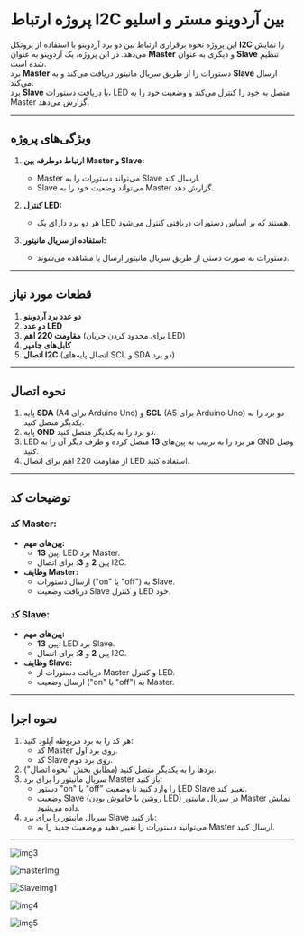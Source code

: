 # پروژه ارتباط I2C بین آردوینو مستر و اسلیو

این پروژه نحوه برقراری ارتباط بین دو برد آردوینو با استفاده از پروتکل **I2C** را نمایش می‌دهد. در این پروژه، یک آردوینو به عنوان **Master** و دیگری به عنوان **Slave** تنظیم شده است.  
برد **Master** دستورات را از طریق سریال مانیتور دریافت می‌کند و به **Slave** ارسال می‌کند.  
برد **Slave** با دریافت دستورات، LED متصل به خود را کنترل می‌کند و وضعیت خود را به Master گزارش می‌دهد.

---

## ویژگی‌های پروژه
1. **ارتباط دوطرفه بین Master و Slave:**
   - Master می‌تواند دستورات را به Slave ارسال کند.
   - Slave می‌تواند وضعیت خود را به Master گزارش دهد.

2. **کنترل LED:**
   - هر دو برد دارای یک LED هستند که بر اساس دستورات دریافتی کنترل می‌شود.

3. **استفاده از سریال مانیتور:**
   - دستورات به صورت دستی از طریق سریال مانیتور ارسال یا مشاهده می‌شوند.

---

## قطعات مورد نیاز
1. **دو عدد برد آردوینو** 
2. **دو عدد LED**
3. **مقاومت 220 اهم** (برای محدود کردن جریان LED)
4. **کابل‌های جامپر**
5. **اتصال I2C** (اتصال پایه‌های SCL و SDA دو برد)

---

## نحوه اتصال
1. پایه **SDA** (A4 برای Arduino Uno) و **SCL** (A5 برای Arduino Uno) دو برد را به یکدیگر متصل کنید.
2. پایه **GND** دو برد را به یکدیگر متصل کنید.
3. LED هر برد را به ترتیب به پین‌های **13** متصل کرده و طرف دیگر آن را به GND وصل کنید.
4. از مقاومت 220 اهم برای اتصال LED استفاده کنید.

---

## توضیحات کد
### کد Master:
- **پین‌های مهم:**
  - پین **13**: LED برد Master.
  - پین **2** و **3**: برای اتصال I2C.
- **وظایف Master:**
  - ارسال دستورات ("on" یا "off") به Slave.
  - دریافت وضعیت Slave و کنترل LED خود.

### کد Slave:
- **پین‌های مهم:**
  - پین **13**: LED برد Slave.
  - پین **2** و **3**: برای اتصال I2C.
- **وظایف Slave:**
  - دریافت دستورات از Master و کنترل LED.
  - ارسال وضعیت ("on" یا "off") به Master.

---

## نحوه اجرا
1. هر کد را به برد مربوطه آپلود کنید:
   - کد Master روی برد اول.
   - کد Slave روی برد دوم.
2. بردها را به یکدیگر متصل کنید (مطابق بخش "نحوه اتصال").
3. سریال مانیتور را برای برد Master باز کنید:
   - دستور "on" یا "off" را وارد کنید تا وضعیت LED Slave تغییر کند.
   - وضعیت Slave (روشن یا خاموش بودن LED) در سریال مانیتور Master نمایش داده می‌شود.
4. سریال مانیتور را برای برد Slave باز کنید:
   - می‌توانید دستورات را تغییر دهید و وضعیت جدید را به Master ارسال کنید.

---
![img3](https://github.com/user-attachments/assets/9b913dd1-9e04-45ff-9834-1cc41452b86c)

![masterImg](https://github.com/user-attachments/assets/e84699ed-29d1-49be-a2c2-268ed6b7be97)

![SlaveImg1](https://github.com/user-attachments/assets/39b52c47-33bf-46d2-bc3e-d802f3bb28de)

![img4](https://github.com/user-attachments/assets/6581deb6-194b-4fb4-8eed-1d977249c5e2)

![img5](https://github.com/user-attachments/assets/9755daf8-c6ff-475f-868f-5fc9c2182c45)




